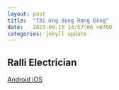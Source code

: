 ```yaml
---
layout: post
title:  "Tải ứng dụng Rạng Đông"
date:   2023-09-15 14:57:06 +0700
categories: jekyll update
---
```



<link rel="stylesheet" href="https://cdnjs.cloudflare.com/ajax/libs/twitter-bootstrap/4.6.1/css/bootstrap.min.css" integrity="sha512-T584yQ/tdRR5QwOpfvDfVQUidzfgc2339Lc8uBDtcp/wYu80d7jwBgAxbyMh0a9YM9F8N3tdErpFI8iaGx6x5g==" crossorigin="anonymous" referrerpolicy="no-referrer" />

## Ralli Electrician

<div class="d-flex justify-content-center">
<a role="button" class="btn btn-primary mx-2 my-4" href="https://install.appcenter.ms/users/maivtt14/apps/construction-android/distribution_groups/production">
  Android
</a>

<a role="button" class="btn btn-primary mx-2 my-4" href="https://install.appcenter.ms/users/maivtt14/apps/construction-ios/distribution_groups/production">
  iOS
</a>
</div>

